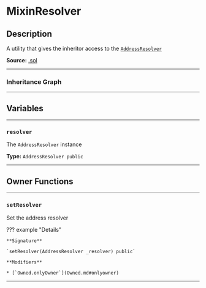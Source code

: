 # MixinResolver

## Description

A utility that gives the inheritor access to the [`AddressResolver`](AddressResolver.md)

**Source:** [.sol](https://github.com/Synthetixio/synthetix/blob/master/contracts/MixinResolver.sol)

---

### Inheritance Graph

<!--centered-image>
    ![[name] inheritance graph](../img/graphs/MixinResolver.svg)
</centered-image-->

---

## Variables

---

### `resolver`

The `AddressResolver` instance

**Type:** `AddressResolver public`

---

## Owner Functions

---

### `setResolver`

Set the address resolver

??? example "Details"

    **Signature**

    `setResolver(AddressResolver _resolver) public`

    **Modifiers**

    * [`Owned.onlyOwner`](Owned.md#onlyowner)

---
